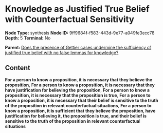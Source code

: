 # Knowledge as Justified True Belief with Counterfactual Sensitivity

**Node Type:** synthesis
**Node ID:** 9ff9684f-f583-443d-9e77-a049fe3ecc78
**Depth:** 5
**Terminal:** No

**Parent:** [Does the presence of Gettier cases undermine the sufficiency of justified true belief with no false lemmas for knowledge?](does-the-presence-of-gettier-cases-undermine-the-sufficiency-of-justified-true-belief-with-no-false-lemmas-for-knowledge-antithesis-f428dfb3-2a7f-44e3-8a81-83fa25b60cee.md)

## Content

**For a person to know a proposition, it is necessary that they believe the proposition**, **For a person to know a proposition, it is necessary that they have justification for believing the proposition**, **For a person to know a proposition, it is necessary that the proposition is true**, **For a person to know a proposition, it is necessary that their belief is sensitive to the truth of the proposition in relevant counterfactual situations**, **For a person to know a proposition, it is sufficient that they believe the proposition, have justification for believing it, the proposition is true, and their belief is sensitive to the truth of the proposition in relevant counterfactual situations**
